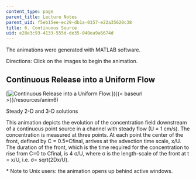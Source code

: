 ```yaml
---
content_type: page
parent_title: Lecture Notes
parent_uid: f5eb15ee-ec29-db1a-0157-e22a35620c38
title: 6. Continuous Source
uid: e28e3c93-4133-555d-de35-040ea9a6674d
---
```


The animations were generated with MATLAB software.

Directions: Click on the images to begin the animation.

Continuous Release into a Uniform Flow
--------------------------------------

[![Continuous Release into a Uniform Flow.](/courses/civil-and-environmental-engineering/1-061-transport-processes-in-the-environment-fall-2008/lecture-notes/movie_6.jpg)]({{< baseurl >}}/resources/anim6)

Steady 2-D and 3-D solutions

This animation depicts the evolution of the concentration field downstream of a continuous point source in a channel with steady flow (U = 1 cm/s). The concentration is measured at three points. At each point the center of the front, defined by C = 0.5\*Cfinal, arrives at the advection time scale, x/U. The duration of the front, which is the time required for the concentration to rise from C=0 to Cfinal, is 4 σ/U, where σ is the length-scale of the front at t = x/U, i.e. σ= sqrt(2Dx/U).

\* Note to Unix users: the animation opens up behind active windows.